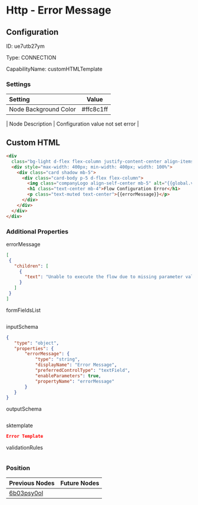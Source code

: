 # Http - Error Message
## Configuration
ID:  ue7utb27ym

Type: CONNECTION 

CapabilityName: customHTMLTemplate

### Settings
| Setting | Value  |
| :------------------------ | ---------------------------------------- |
| Node Background Color | #ffc8c1ff | 

| Node Description | Configuration value not set error | 
 


## Custom HTML
```html
<div
  class="bg-light d-flex flex-column justify-content-center align-items-center position-absolute top-0 start-0 bottom-0 end-0 overflow-auto">
  <div style="max-width: 400px; min-width: 400px; width: 100%">
    <div class="card shadow mb-5">
      <div class="card-body p-5 d-flex flex-column">
        <img class="companyLogo align-self-center mb-5" alt="{{global.variables.companyName}}" />
        <h1 class="text-center mb-4">Flow Configuration Error</h1>
        <p class="text-muted text-center">{{errorMessage}}</p>
      </div>
    </div>
  </div>
</div>
```


### Additional Properties
errorMessage
 ```json 
[
  {
    "children": [
      {
        "text": "Unable to execute the flow due to missing parameter values."
      }
    ]
  }
]
```


formFieldsList
 ```json 

```


inputSchema
 ```json 
{
	"type": "object",
	"properties": {
		"errorMessage": {
			"type": "string",
			"displayName": "Error Message",
			"preferredControlType": "textField",
			"enableParameters": true,
			"propertyName": "errorMessage"
		}
	}
}
```


outputSchema
 ```json 

```


sktemplate
 ```json 
Error Template
```


validationRules
 ```json 

```




### Position
| Previous Nodes | Future Nodes |
| :------------- | ------------ |
| [6b03psy0ol](./6b03psy0ol.md) |  |